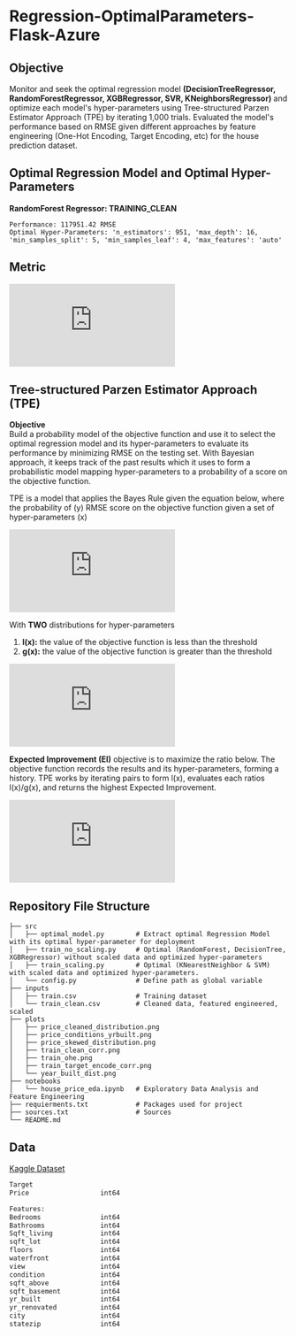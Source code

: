 # Regression-OptimalParameters-Flask-Azure


## Objective
Monitor and seek the optimal regression model **(DecisionTreeRegressor, RandomForestRegressor, XGBRegressor, SVR, KNeighborsRegressor)** and optimize each model's hyper-parameters using Tree-structured Parzen Estimator Approach (TPE) by iterating 1,000 trials. Evaluated the model's performance based on RMSE given different approaches by feature engineering (One-Hot Encoding, Target Encoding, etc) for the house prediction dataset. 

## Optimal Regression Model and Optimal Hyper-Parameters

**RandomForest Regressor: TRAINING_CLEAN**
```
Performance: 117951.42 RMSE
Optimal Hyper-Parameters: 'n_estimators': 951, 'max_depth': 16, 'min_samples_split': 5, 'min_samples_leaf': 4, 'max_features': 'auto'
```
## Metric
![](https://latex.codecogs.com/svg.latex?%5Cfn_phv%20%5Clarge%20RMSE%20%3D%20%5Csqrt%7B%5Cfrac%7B%5Csum_%7Bi%3D1%7D%5E%7BN%7D%28Predicted_%7Bi%7D%20-%20Actual_%7Bi%7D%5E%7B%7D%29%5E%7B2%7D%7D%7BN%7D%7D)


## Tree-structured Parzen Estimator Approach (TPE)
**Objective**\
Build a probability model of the objective function and use it to select the optimal regression model and its hyper-parameters to evaluate its performance by minimizing RMSE on the testing set. With Bayesian approach, it keeps track of the past results which it uses to form a probabilistic model mapping hyper-parameters to a probability of a score on the objective function.

TPE is a model that applies the Bayes Rule given the equation below, where the probability of (y) RMSE score on the objective function given a set of hyper-parameters (x)

![](https://latex.codecogs.com/svg.latex?%5Cfn_phv%20%5Clarge%20p%28y%7Cx%29%20%3D%20%5Cfrac%7Bp%28x%7Cy%29*p%28y%29%7D%7Bp%28x%29%7D)


With **TWO** distributions for hyper-parameters
1. **l(x):** the value of the objective function is less than the threshold
2. **g(x):** the value of the objective function is greater than the threshold

![](https://latex.codecogs.com/svg.latex?%5Cfn_phv%20%5Clarge%20p%28x%7Cy%29%20%3D%5Cleft%5C%7B%5Cbegin%7Bmatrix%7D%20%5Cl%28x%29%20%26%20if%5C%3B%20y%20%3C%20y*%5C%5C%20g%28x%29%20%26%20if%5C%3B%20y%20%5Cgeq%20y*%20%5Cend%7Bmatrix%7D%5Cright.)

**Expected Improvement (EI)** objective is to maximize the ratio below. The objective function records the results and its hyper-parameters, forming a history. TPE works by iterating pairs to form l(x), evaluates each ratios l(x)/g(x), and returns the highest Expected Improvement.

![](https://latex.codecogs.com/svg.latex?%5Cfn_phv%20%5Clarge%20EI_%7By*%7D%20%28x%29%20%3D%20arg%20max_%7Bx%5Cepsilon%20%5Cchi%20%7D%20%5Cfrac%7Bl%28x%29%7D%7Bg%28x%29%7D)


## Repository File Structure
    ├── src          
    │   ├── optimal_model.py        # Extract optimal Regression Model with its optimal hyper-parameter for deployment
    │   ├── train_no_scaling.py     # Optimal (RandomForest, DecisionTree, XGBRegressor) without scaled data and optimized hyper-parameters
    │   ├── train_scaling.py        # Optimal (KNearestNeighbor & SVM) with scaled data and optimized hyper-parameters.
    │   └── config.py               # Define path as global variable
    ├── inputs
    │   ├── train.csv               # Training dataset
    │   └── train_clean.csv         # Cleaned data, featured engineered, scaled
    ├── plots
    │   ├── price_cleaned_distribution.png   
    │   ├── price_conditions_yrbuilt.png
    │   ├── price_skewed_distribution.png   
    │   ├── train_clean_corr.png
    │   ├── train_ohe.png
    │   ├── train_target_encode_corr.png
    │   └── year_built_dist.png
    ├── notebooks
    │   └── house_price_eda.ipynb   # Exploratory Data Analysis and Feature Engineering
    ├── requierments.txt            # Packages used for project
    ├── sources.txt                 # Sources
    └── README.md

## Data
[Kaggle Dataset](https://www.kaggle.com/anmolkumar/health-insurance-cross-sell-prediction)
```bash
Target  
Price                  int64

Features: 
Bedrooms               int64
Bathrooms              int64
Sqft_living            int64
sqft_lot               int64
floors                 int64
waterfront             int64
view                   int64
condition              int64
sqft_above             int64
sqft_basement          int64
yr_built               int64
yr_renovated           int64
city                   int64
statezip               int64
```

